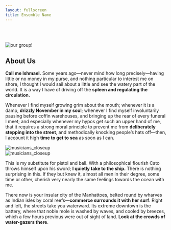 ```yaml
---
layout: fullscreen
title: Ensemble Name
---
```


<div style="height: 3rem;"></div>

<img src="{{ site.baseurl }}/assets/img/band.jpeg" alt="our group!" class="full-banner">

## About Us

<div class="text-image-row">
  <div class="text-column">
    <p>
    <strong>Call me Ishmael.</strong> Some years ago—never mind how long precisely—having little or no money in my purse, and nothing particular to interest me on shore, I thought I would sail about a little and see the watery part of the world. It is a way I have of driving off the <strong>spleen and regulating the circulation.</strong>
    </p>
    <p>
    Whenever I find myself growing grim about the mouth; whenever it is a damp, <strong>drizzly November in my soul</strong>; whenever I find myself involuntarily pausing before coffin warehouses, and bringing up the rear of every funeral I meet; and especially whenever my hypos get such an upper hand of me, that it requires a strong moral principle to prevent me from <strong>deliberately stepping into the street</strong>, and methodically knocking people’s hats off—then, I account it high <strong>time to get to sea</strong> as soon as I can. 
    </p>
  </div>
  <div class="image-column">
    <img src="{{ site.baseurl }}/assets/img/vln.jpeg" alt="musicians_closeup" />
  </div>
</div>

<div class="text-image-row">
  <div class="image-column">
    <img src="{{ site.baseurl }}/assets/img/duo.jpeg" alt="musicians_closeup" />
  </div>
  <div class="text-column">
    <p>
    This is my substitute for pistol and ball. With a philosophical flourish Cato throws himself upon his sword; <strong>I quietly take to the ship.</strong> There is nothing surprising in this. If they but knew it, almost all men in their degree, some time or other, cherish very nearly the same feelings towards the ocean with me.
    <p>
    <p>
    There now is your insular city of the Manhattoes, belted round by wharves as Indian isles by coral reefs—<strong>commerce surrounds it with her surf</strong>. Right and left, the streets take you waterward. Its extreme downtown is the battery, where that noble mole is washed by waves, and cooled by breezes, which a few hours previous were out of sight of land. <strong>Look at the crowds of water-gazers there</strong>.
    </p>
  </div>
</div>



